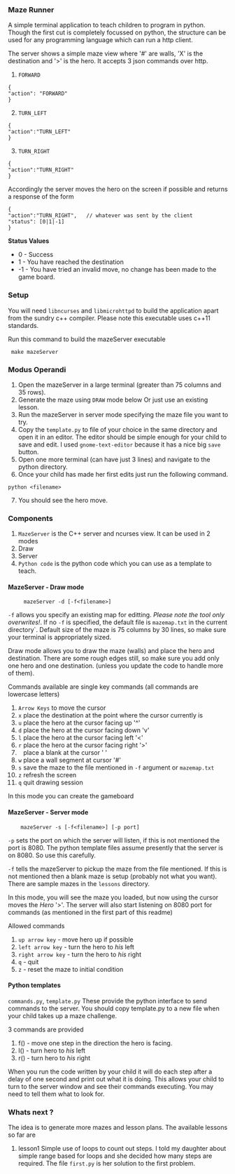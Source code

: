 ### Maze Runner

A simple terminal application to teach children to program in python. Though the first cut is completely focussed on python, the structure can be used for any programming language which can run a http client.

The server shows a simple maze view where '#' are walls, 'X' is the destination and '>' is the hero. It accepts 3 json commands over http.

1. `FORWARD`
```
{
"action": "FORWARD"
}
```
2. `TURN_LEFT`
```
{
"action":"TURN_LEFT"
}
```
3. `TURN_RIGHT`
```
{
"action":"TURN_RIGHT"
}
```

Accordingly the server moves the hero on the screen if possible and returns a response of the form
```
{
"action":"TURN_RIGHT",   // whatever was sent by the client
"status": [0|1|-1]
}
```

**Status Values**
* 0 - Success
* 1 - You have reached the destination
* -1 - You have tried an invalid move, no change has been made to the game board.

### Setup
You will need `libncurses` and `libmicrohttpd` to build the application apart from the sundry c++ compiler. Please note this executable uses c++11 standards.

Run this command to build the mazeServer executable

` make mazeServer`

### Modus Operandi
1. Open the mazeServer in a large terminal (greater than 75 columns and 35 rows). 
2. Generate the maze using `DRAW` mode below Or just use an existing lesson.
3. Run the mazeServer in server mode specifying the maze file you want to try.
4. Copy the `template.py` to file of your choice in the same directory and open it in an editor. The editor should be simple enough for your child to save and edit. I used `gnome-text-editor` because it  has a nice big `save` button.
5. Open one more terminal (can have just 3 lines) and navigate to the python directory.
6. Once your child has made her first edits just run the following command.

`python <filename>`

7. You should see the hero move.


### Components

1. `MazeServer` is the C++ server and ncurses view. It can be used in 2 modes
  1. Draw
  2. Server
2. `Python code` is the python code which you can use as a template to teach.

#### MazeServer - Draw mode

```
     mazeServer -d [-f<filename>]
```

`-f` allows you specify an existing map for editting. *Please note the tool only overwrites!*. If no `-f` is specified, the default file is `mazemap.txt` in the current directory`. Default size of the maze is 75 columns by 30 lines, so make sure your terminal is appropriately sized.

Draw mode allows you to draw the maze (walls) and place the hero and destination. There are some rough edges still, so make sure you add only one hero and one destination. (unless you update the code to handle more of them). 

Commands available are single key commands (all commands are lowercase letters)
1. `Arrow Keys` to move the cursor
1. `x` place the destination at the point where the cursor currently is
1. `u` place the hero at the cursor facing up '^'
1. `d` place the hero at the cursor facing  down 'v'
1. `l` place the hero at the cursor facing left '<'
1. `r` place the hero at the cursor facing right '>'
1. ` ` place a blank at the cursor ' '
1. `w` place a wall segment at cursor '#'
1. `s` save the maze to the file mentioned in `-f` argument or `mazemap.txt`
1. `z` refresh the screen
1. `q` quit drawing session

In this mode you can create the gameboard

#### MazeServer - Server mode
```
    mazeServer -s [-f<filename>] [-p port]
```

`-p` sets the port on which the server will listen, if this is not mentioned the port is 8080. The python template files assume presently that the server is on 8080. So use this carefully.

`-f` tells the mazeServer to pickup the maze from the file mentioned. If this is not mentioned then a blank maze is setup (probably not what you want). There are sample mazes in the `lessons` directory.

In this mode, you will see the maze you loaded, but now using the cursor moves the *Hero* '>'. The server will also start listening on 8080 port for commands (as mentioned in the first part of this readme)

Allowed commands
1. `up arrow key` - move hero up if possible
1. `left arrow key` - turn the hero to *his* left
1. `right arrow key` - turn the hero to *his* right
1. `q` - quit
1. `z` - reset the maze to initial condition

#### Python templates
`commands.py`, `template.py` These provide the python interface to send commands to the server. You should copy template.py to a new file when your child takes up a maze challenge.

3 commands are provided
1. f() - move one step in the direction the hero is facing. 
1. l() - turn hero to _his_ left
1. r() - turn hero to _his_ right

When you run the code written by your child it will do each step after a delay of one second and print out what it is doing. This allows your child to turn to the server window and see their commands executing. You may need to tell them what to look for.

### Whats next ?

The idea is to generate more mazes and lesson plans. The available lessons so far are
1. lesson1
Simple use of loops to count out steps. I told my daughter about simple range based for loops and she decided how many steps are required. The file `first.py` is her solution to the first problem.
